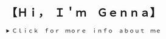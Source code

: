 
<h1>【﻿Ｈｉ，　Ｉ＇ｍ　Ｇｅｎｎａ】</h1>

<details>
  <summary>
  ﻿Ｃｌｉｃｋ　ｆｏｒ　ｍｏｒｅ　ｉｎｆｏ　ａｂｏｕｔ　ｍｅ
  </summary>
</detials>
<br/>
<br/>
<div>
  ♥ Through my journey as a professional modern dancer and yoga/fitness instructor I found an interest in learning to code. Finally, I decided it was time I stop thinking about it and start learning. While performing professionally for Artichoke Dance Company, a company member I danced with was a full time Software Engineer while dancing professionally part time. Once I started to teach myself to code I would often ask him questions on what I had just learned. I thought it was so great to be asking coding advice from a fellow dancer, I never would have thought! Also, through my career in yoga and fitness with Corepower Yoga and Jane DO I have had the pleasure of connecting with so many awesome professionals in the tech industry I knew coding was the perfect next step for me. Shortly after I began my coding journey, my husband and I moved to San Francisco from NYC due to a new job opportunity. While in San Francisco, I found Rithm School coding bootcamp and after doing my research I knew I had to interview. I am now a graduate of Rithm school and ready to start my new journey in the tech industry! My journey to becoming a Software Engineer has definitely been a non-traditional one, but I wouldn't change it. It has made me the engineer and person I am today. I am passionate about coding as well as physical and mental health, if you share any of my passions, or just want to chat, please reach out to me, I'd love to hear from you! ♥
</div>
<br/>


😊[ＬｉｎｋｅｄＩｎ](https://www.linkedin.com/in/genna-mergola/)
<br/>
<br/>
✉️ [Ｅｍａｉｌ](gennamergola@gmail.com)
<br/>
<br/>
🙋‍♀️[Ｐｏｒｔｆｏｌｉｏ](https://gennakearney.com/)
